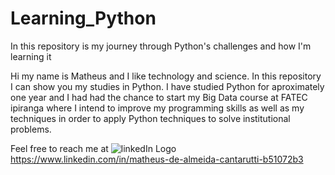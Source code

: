 # Learning_Python
In this repository is my journey through Python's challenges and how I'm learning it


Hi my name is Matheus and I like technology and science. In this repository I can show you my studies in Python. I have studied Python for aproximately one year and I had had the chance to start my Big Data course at FATEC ipiranga where I intend to improve my programming skills as well as my techniques in order to apply Python techniques to solve institutional problems. 

Feel free to reach me at <img src='C:\Users\Matheus\OneDrive\Imagens\Wallpaper\logo.png' alt = 'linkedIn Logo'> https://www.linkedin.com/in/matheus-de-almeida-cantarutti-b51072b3
